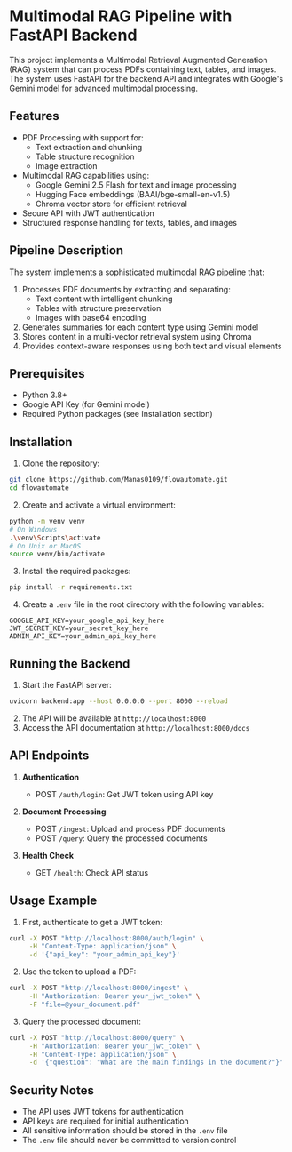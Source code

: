 # Multimodal RAG Pipeline with FastAPI Backend

This project implements a Multimodal Retrieval Augmented Generation (RAG) system that can process PDFs containing text, tables, and images. The system uses FastAPI for the backend API and integrates with Google's Gemini model for advanced multimodal processing.

## Features

- PDF Processing with support for:
  - Text extraction and chunking
  - Table structure recognition
  - Image extraction
- Multimodal RAG capabilities using:
  - Google Gemini 2.5 Flash for text and image processing
  - Hugging Face embeddings (BAAI/bge-small-en-v1.5)
  - Chroma vector store for efficient retrieval
- Secure API with JWT authentication
- Structured response handling for texts, tables, and images

## Pipeline Description

The system implements a sophisticated multimodal RAG pipeline that:

1. Processes PDF documents by extracting and separating:
   - Text content with intelligent chunking
   - Tables with structure preservation
   - Images with base64 encoding
2. Generates summaries for each content type using Gemini model
3. Stores content in a multi-vector retrieval system using Chroma
4. Provides context-aware responses using both text and visual elements

## Prerequisites

- Python 3.8+
- Google API Key (for Gemini model)
- Required Python packages (see Installation section)

## Installation

1. Clone the repository:
```bash
git clone https://github.com/Manas0109/flowautomate.git
cd flowautomate
```

2. Create and activate a virtual environment:
```bash
python -m venv venv
# On Windows
.\venv\Scripts\activate
# On Unix or MacOS
source venv/bin/activate
```

3. Install the required packages:
```bash
pip install -r requirements.txt

```

4. Create a `.env` file in the root directory with the following variables:
```
GOOGLE_API_KEY=your_google_api_key_here
JWT_SECRET_KEY=your_secret_key_here
ADMIN_API_KEY=your_admin_api_key_here
```

## Running the Backend

1. Start the FastAPI server:
```bash
uvicorn backend:app --host 0.0.0.0 --port 8000 --reload
```

2. The API will be available at `http://localhost:8000`
3. Access the API documentation at `http://localhost:8000/docs`

## API Endpoints

1. **Authentication**
   - POST `/auth/login`: Get JWT token using API key

2. **Document Processing**
   - POST `/ingest`: Upload and process PDF documents
   - POST `/query`: Query the processed documents

3. **Health Check**
   - GET `/health`: Check API status

## Usage Example

1. First, authenticate to get a JWT token:
```bash
curl -X POST "http://localhost:8000/auth/login" \
     -H "Content-Type: application/json" \
     -d '{"api_key": "your_admin_api_key"}'
```

2. Use the token to upload a PDF:
```bash
curl -X POST "http://localhost:8000/ingest" \
     -H "Authorization: Bearer your_jwt_token" \
     -F "file=@your_document.pdf"
```

3. Query the processed document:
```bash
curl -X POST "http://localhost:8000/query" \
     -H "Authorization: Bearer your_jwt_token" \
     -H "Content-Type: application/json" \
     -d '{"question": "What are the main findings in the document?"}'
```

## Security Notes

- The API uses JWT tokens for authentication
- API keys are required for initial authentication
- All sensitive information should be stored in the `.env` file
- The `.env` file should never be committed to version control


